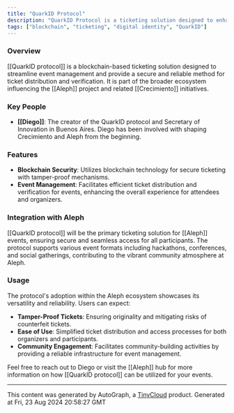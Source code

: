 ```yaml
---
title: "QuarkID Protocol"
description: "QuarkID Protocol is a ticketing solution designed to enhance event management through blockchain technology."
tags: ["blockchain", "ticketing", "digital identity", "QuarkID"]
---
```


### Overview

[[QuarkID protocol]] is a blockchain-based ticketing solution designed to streamline event management and provide a secure and reliable method for ticket distribution and verification. It is part of the broader ecosystem influencing the [[Aleph]] project and related [[Crecimiento]] initiatives.

### Key People

- **[[Diego]]**: The creator of the QuarkID protocol and Secretary of Innovation in Buenos Aires. Diego has been involved with shaping Crecimiento and Aleph from the beginning.

### Features

- **Blockchain Security**: Utilizes blockchain technology for secure ticketing with tamper-proof mechanisms.
- **Event Management**: Facilitates efficient ticket distribution and verification for events, enhancing the overall experience for attendees and organizers.

### Integration with Aleph

[[QuarkID protocol]] will be the primary ticketing solution for [[Aleph]] events, ensuring secure and seamless access for all participants. The protocol supports various event formats including hackathons, conferences, and social gatherings, contributing to the vibrant community atmosphere at Aleph.

### Usage

The protocol's adoption within the Aleph ecosystem showcases its versatility and reliability. Users can expect:
- **Tamper-Proof Tickets**: Ensuring originality and mitigating risks of counterfeit tickets.
- **Ease of Use**: Simplified ticket distribution and access processes for both organizers and participants.
- **Community Engagement**: Facilitates community-building activities by providing a reliable infrastructure for event management.

Feel free to reach out to Diego or visit the [[Aleph]] hub for more information on how [[QuarkID protocol]] can be utilized for your events.

---
This content was generated by AutoGraph, a [TinyCloud](https://tinycloud.xyz/) product.
Generated at Fri, 23 Aug 2024 20:58:27 GMT